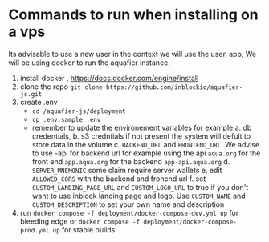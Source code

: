 # Commands to run when installing on a vps
Its advisable to use a new user in the context we will use the user, app,
We will be using docker to run the aquafier  instance.

1. install docker , https://docs.docker.com/engine/install
2. clone the repo `git clone https://github.com/inblockio/aquafier-js.git`
3. create .env 
    - `cd /aquafier-js/deployment ` 
    - `cp .env.sample .env`
    -  remember to update the environement variables for example 
        a. db credentials, 
        b. s3 credntials if not present  the system will defult to store data in the volume
        c. `BACKEND_URL`   and `FRONTEND_URL` .We advise to use -api for backend url for example using the api `aqua.org` for the  front end `app.aqua.org` for the backend `app-api.aqua.org`
        d. `SERVER_MNEMONIC` some claim require server wallets
        e. edit `ALLOWED_CORS`  with the backend and fronend  url 
        f. set `CUSTOM_LANDING_PAGE_URL` and `CUSTOM_LOGO_URL` to true if you don't want to use inblock landing page and logo. Use `CUSTOM_NAME` and `CUSTOM_DESCRIPTION` to set your own name and description
4. run `docker compose -f deployment/docker-compose-dev.yml up` for bleeding edge or `docker compose -f deployment/docker-compose-prod.yml up` for stable builds